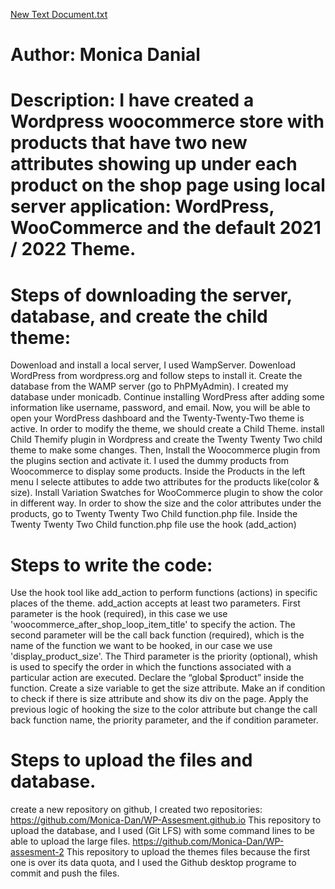 [New Text Document.txt](https://github.com/Monica-Dan/WP-Assesment.github.io/files/8196778/New.Text.Document.txt)
# Author: Monica Danial
# Description: I have created a Wordpress woocommerce store with products that have two new attributes showing up under each product on the shop page using local server             application: WordPress, WooCommerce and the default 2021 / 2022 Theme.

# Steps of downloading the server, database, and create the child theme:
Dowenload and install a local server, I used WampServer.
Dowenload WordPress from wordpress.org and follow steps to install it.
Create the database from the WAMP server (go to PhPMyAdmin). I created my database under monicadb.
Continue installing WordPress after adding some information like username, password, and email.
Now, you will be able to open your WordPress dashboard and the Twenty-Twenty-Two theme is active.
In order to modify the theme, we should create a Child Theme.
install Child Themify plugin in Wordpress and create the Twenty Twenty Two child theme to make some changes.
Then, Install the Woocommerce plugin from the plugins section and activate it.
I used the dummy products from Woocommerce to display some products.
Inside the Products in the left menu I selecte attibutes to adde two attributes for the products like(color & size).
Install Variation Swatches for WooCommerce plugin to show the color in different way.
In order to show the size and the color attributes under the products, go to Twenty Twenty Two Child function.php file.
Inside the Twenty Twenty Two Child function.php file use the hook (add_action)

# Steps to write the code:
Use the hook tool like add_action to perform functions (actions) in specific places of the theme.
add_action accepts at least two parameters. First parameter is the hook (required), in this case we use 'woocommerce_after_shop_loop_item_title' to specify the action. 
The second parameter will be the call back function (required), which is the name of the function we want to be hooked, in our case we use 'display_product_size'.
The Third parameter is the priority (optional), whish is used to specify the order in which the functions associated with a particular action are executed.
Declare the “global $product” inside the function.
Create a size variable to get the size attribute.
Make an if condition to check if there is size attribute and show its div on the page.
Apply the previous logic of hooking the size to the color attribute but change the call back function name, the priority parameter, and the if condition parameter.

# Steps to upload the files and database.
create a new repository on github, I created two repositories:
https://github.com/Monica-Dan/WP-Assesment.github.io  This repository to upload the database, and I used (Git LFS) with some command lines to be able to upload the large files.
https://github.com/Monica-Dan/WP-assesment-2 This repository to upload the themes files because the first one is over its data quota, and I used the Github desktop programe to commit and push the files. 








